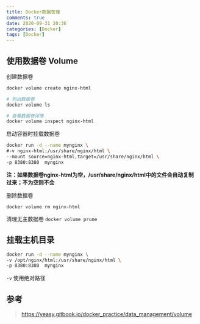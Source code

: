 ```yaml
---
title: Docker数据管理
comments: true
date: 2020-09-31 20:36
categories: [Docker]
tags: [Docker]
---
```


## 使用数据卷 Volume

创建数据卷
```sh
docker volume create nginx-html
```

```sh
# 列出数据卷
docker volume ls

# 查看数据卷详情
docker volume inspect nginx-html
```

启动容器时挂载数据卷
```sh
docker run -d --name mynginx \
#-v nginx-html:/usr/share/nginx/html \
--mount source=nginx-html,target=/usr/share/nginx/html \
-p 8380:8380  mynginx
```
**注：如果数据卷nginx-html为空，/usr/share/nginx/html中的文件会自动复制过来；不为空则不会**


删除数据卷
```
docker volume rm nginx-html
```

清理无主数据卷
`docker volume prune`



## 挂载主机目录

```sh
docker run -d --name mynginx \
-v /opt/nginx/html:/usr/share/nginx/html \
-p 8380:8380  mynginx
```

`-v` 使用绝对路径



## 参考
> <https://yeasy.gitbook.io/docker_practice/data_management/volume>

